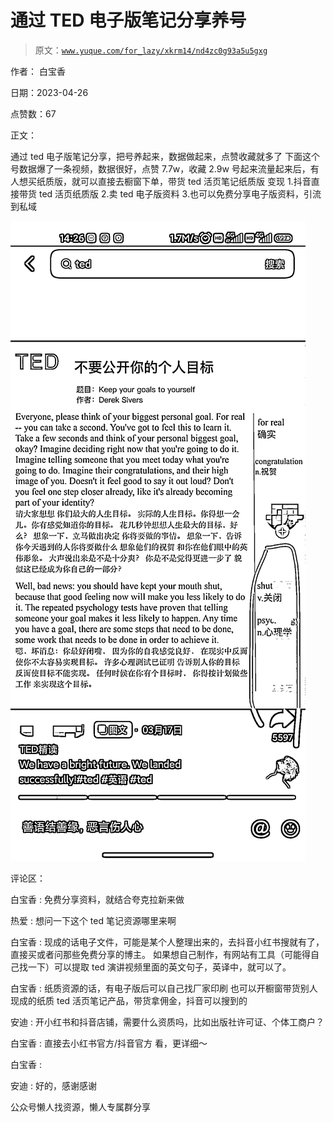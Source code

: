 # 通过 TED 电子版笔记分享养号

> 原文：[`www.yuque.com/for_lazy/xkrm14/nd4zc0g93a5u5gxg`](https://www.yuque.com/for_lazy/xkrm14/nd4zc0g93a5u5gxg)



作者： 白宝香



日期：2023-04-26



点赞数：67



正文：



通过 ted 电子版笔记分享，把号养起来，数据做起来，点赞收藏就多了 下面这个号数据爆了一条视频，数据很好，点赞 7.7w，收藏 2.9w 号起来流量起来后，有人想买纸质版，就可以直接去橱窗下单，带货 ted 活页笔记纸质版 变现 1.抖音直接带货 ted 活页纸质版 2.卖 ted 电子版资料 3.也可以免费分享电子版资料，引流到私域



![](img/ee78dd7f6c5f8838b58473cd0344671a.png)



评论区：



白宝香 : 免费分享资料，就结合夸克拉新来做



热爱 : 想问一下这个 ted 笔记资源哪里来啊



白宝香 : 现成的话电子文件，可能是某个人整理出来的，去抖音小红书搜就有了，直接买或者问那些免费分享的博主。 如果想自己制作，有网站有工具（可能得自己找一下）可以提取 ted 演讲视频里面的英文句子，英译中，就可以了。



白宝香 : 纸质资源的话，有电子版后可以自己找厂家印刷 也可以开橱窗带货别人现成的纸质 ted 活页笔记产品，带货拿佣金，抖音可以搜到的



安迪 : 开小红书和抖音店铺，需要什么资质吗，比如出版社许可证、个体工商户？



白宝香 : 直接去小红书官方/抖音官方 看，更详细～



白宝香 :



安迪 : 好的，感谢感谢



公众号懒人找资源，懒人专属群分享

